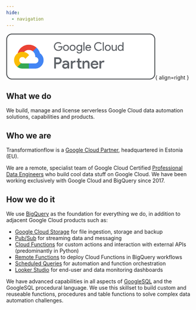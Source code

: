 ```yaml
---
hide:
  - navigation
---
```


![Google Cloud Partners](assets/google-cloud-partner-logo-horizontal-outline-400.png){ align=right }

## What we do
We build, manage and license serverless Google Cloud data automation solutions, capabilities and products.

## Who we are
Transformationflow is a [Google Cloud Partner](https://cloud.google.com/find-a-partner/partner/transformationflow-%C3%96u), headquartered in Estonia (EU). 

We are a remote, specialist team of Google Cloud Certified [Professional Data Engineers](https://cloud.google.com/learn/certification/data-engineer) who build cool data stuff on Google Cloud.  We have been working exclusively with Google Cloud and BigQuery since 2017.

## How we do it
We use [BigQuery](https://cloud.google.com/bigquery) as the foundation for everything we do, in addition to adjacent Google Cloud products such as:

- [Google Cloud Storage](https://cloud.google.com/storage) for file ingestion, storage and backup
- [Pub/Sub](https://cloud.google.com/pubsub) for streaming data and messaging
- [Cloud Functions](https://cloud.google.com/functions) for custom actions and interaction with external APIs (predominantly in Python)
- [Remote Functions](https://cloud.google.com/bigquery/docs/remote-functions) to deploy Cloud Functions in BigQuery workflows
- [Scheduled Queries](https://cloud.google.com/bigquery/docs/scheduling-queries) for automation and function orchestration
- [Looker Studio](https://lookerstudio.google.com/) for end-user and data monitoring dashboards

We have advanced capabilities in all aspects of [GoogleSQL](https://cloud.google.com/bigquery/docs/reference/standard-sql/query-syntax) and the GoogleSQL procedural language.  We use this skillset to build custom and reuseable functions, procedures and table functions to solve complex data automation challenges. 
